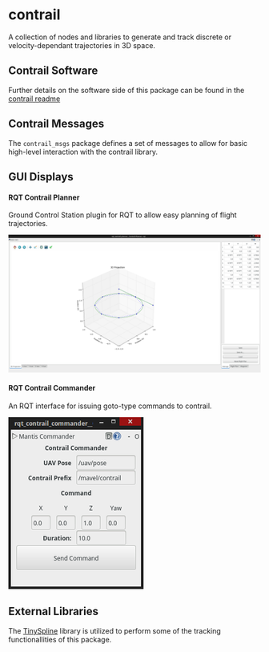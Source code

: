 # contrail
A collection of nodes and libraries to generate and track discrete or velocity-dependant trajectories in 3D space.

## Contrail Software
Further details on the software side of this package can be found in the [contrail readme](contrail_manager/README.md)

## Contrail Messages
The `contrail_msgs` package defines a set of messages to allow for basic high-level interaction with the contrail library.

## GUI Displays

#### RQT Contrail Planner
Ground Control Station plugin for RQT to allow easy planning of flight trajectories.

![Screenshot](/rqt_contrail_planner/resource/screenshot.png)

#### RQT Contrail Commander
An RQT interface for issuing goto-type commands to contrail.

![Screenshot](/rqt_contrail_commander/resource/screenshot.png)


## External Libraries
The [TinySpline](https://github.com/msteinbeck/tinyspline) library is utilized to perform some of the tracking functionallities of this package.
